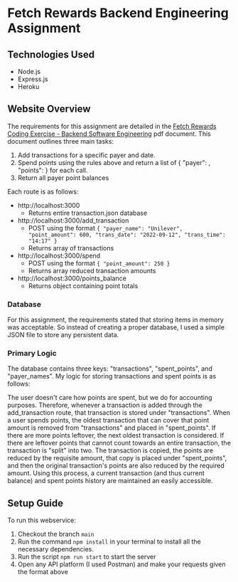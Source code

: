 # Fetch Rewards Backend Engineering Assignment

## Technologies Used
- Node.js
- Express.js
- Heroku

## Website Overview
The requirements for this assignment are detailed in the [Fetch Rewards Coding Exercise - Backend Software Engineering](https://fetch-hiring.s3.us-east-1.amazonaws.com/points.pdf) pdf document. This document outlines three main tasks:

1. Add transactions for a specific payer and date.
2. Spend points using the rules above and return a list of { "payer": <string>, "points": <integer> } for each call.
3. Return all payer point balances

Each route is as follows:
- http://localhost:3000
    - Returns entire transaction.json database
- http://localhost:3000/add_transaction
    - POST using the format `{
            "payer_name": "Unilever",
            "point_amount": 600,
            "trans_date": "2022-09-12",
            "trans_time": "14:17"
        }`
    - Returns array of transactions
- http://localhost:3000/spend
    - POST using the format `{
            "point_amount": 250
        }`
    - Returns array reduced transaction amounts
- http://localhost:3000/points_balance
    - Returns object containing point totals

### Database
For this assignment, the requirements stated that storing items in memory was acceptable. So instead of creating a proper database, I used a simple JSON file to store any persistent data. 

### Primary Logic
The database contains three keys: "transactions", "spent_points", and "payer_names". My logic for storing transactions and spent points is as follows:

The user doesn't care how points are spent, but we do for accounting purposes. Therefore, whenever a transaction is added through the add_transaction route, that transaction is stored under "transactions". When a user spends points, the oldest transaction that can cover that point amount is removed from "transactions" and placed in "spent_points". If there are more points leftover, the next oldest transaction is considered. If there are leftover points that cannot count towards an entire transaction, the transaction is "split" into two. The transaction is copied, the points are reduced by the requisite amount, that copy is placed under "spent_points", and then the original transaction's points are also reduced by the required amount. Using this process, a current transaction (and thus current balance) and spent points history are maintained an easily accessible.

## Setup Guide
To run this webservice:
1. Checkout the branch `main`
2. Run the command `npm install` in your terminal to install all the necessary dependencies.
3. Run the script `npm run start` to start the server
4. Open any API platform (I used Postman) and make your requests given the format above
